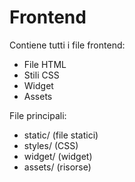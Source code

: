 # Frontend

Contiene tutti i file frontend:
- File HTML
- Stili CSS
- Widget
- Assets

File principali:
- static/ (file statici)
- styles/ (CSS)
- widget/ (widget)
- assets/ (risorse)
